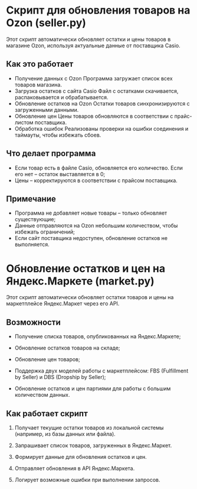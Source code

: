 # Скрипт для обновления товаров на Ozon (seller.py) #

Этот скрипт автоматически обновляет остатки и цены товаров в магазине Ozon, используя актуальные данные от поставщика Casio.

## Как это работает ##
* Получение данных с Ozon
  Программа загружает список всех товаров магазина.
* Загрузка остатков с сайта Casio
  Файл с остатками скачивается, распаковывается и обрабатывается.
* Обновление остатков на Ozon
Остатки товаров синхронизируются с загруженными данными.
* Обновление цен
Цены товаров обновляются в соответствии с прайс-листом поставщика.
* Обработка ошибок
Реализованы проверки на ошибки соединения и таймауты, чтобы избежать сбоев.
## Что делает программа ##
* Если товар есть в файле Casio, обновляется его количество. Если его нет – остаток выставляется в 0;
* Цены – корректируются в соответствии с прайсом поставщика.

## Примечание ##
* Программа не добавляет новые товары – только обновляет существующие;
* Данные отправляются на Ozon небольшим количеством, чтобы избежать ограничений;
* Если сайт поставщика недоступен, обновление остатков не выполняется.

# Обновление остатков и цен на Яндекс.Маркете (market.py) #

Этот скрипт автоматически обновляет остатки товаров и цены на маркетплейсе Яндекс.Маркет через его API.

## Возможности ##

* Получение списка товаров, опубликованных на Яндекс.Маркете;

* Обновление остатков товаров на складе;

* Обновление цен товаров;

* Поддержка двух моделей работы с маркетплейсом: FBS (Fulfillment by Seller) и DBS (Dropship by Seller);

* Обновление остатков и цен партиями для работы с большим количеством данных.

## Как работает скрипт ##

1. Получает текущие остатки товаров из локальной системы (например, из базы данных или файла).

2. Запрашивает список товаров, загруженных в Яндекс.Маркет.

3. Формирует данные для обновления остатков и цен.

4. Отправляет обновления в API Яндекс.Маркета.

5. Логирует возможные ошибки при выполнении запросов.

